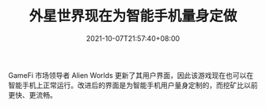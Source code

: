 ﻿---
title: "外星世界现在为智能手机量身定做"
date: 2021-10-07T21:57:40+08:00
lastmod: 2021-10-07T16:45:40+08:00
draft: false
authors: ["Edlyn"]
description: "GameFi 市场领导者 Alien Worlds 更新了其用户界面，因此该游戏现在也可以在智能手机上正常运行。改进后的界面是为智能手机用户量身定制的，而挖矿比以前更快、更流畅。"
featuredImage: "alien-worlds-now-tailored-for-smartphones.png"
tags: ["NFTs","NFTs","Play to Earn"]
categories: ["news"]
news: ["NFTs"]
weight: 
lightgallery: true
pinned: false
recommend: false
recommend1: false
---

GameFi 市场领导者 Alien Worlds 更新了其用户界面，因此该游戏现在也可以在智能手机上正常运行。改进后的界面是为智能手机用户量身定制的，而挖矿比以前更快、更流畅。

<!--more-->

